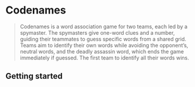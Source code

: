 # Codenames

> Codenames is a word association game for two teams, each led by a spymaster. The spymasters give one-word clues and a number, guiding their teammates to guess specific words from a shared grid. Teams aim to identify their own words while avoiding the opponent’s, neutral words, and the deadly assassin word, which ends the game immediately if guessed. The first team to identify all their words wins.

## Getting started
